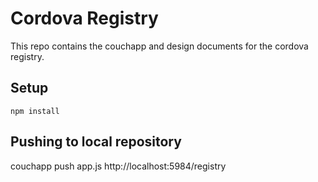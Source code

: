 # Cordova Registry

This repo contains the couchapp and design documents for the cordova registry.

## Setup

`npm install`

## Pushing to local repository

couchapp push app.js http://localhost:5984/registry
